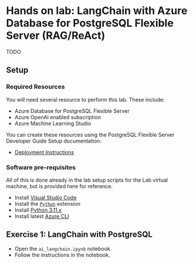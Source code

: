 # Hands on lab: LangChain with Azure Database for PostgreSQL Flexible Server (RAG/ReAct)

TODO

## Setup

### Required Resources

You will need several resource to perform this lab.  These include:

- Azure Database for PostgreSQL Flexible Server
- Azure OpenAI enabled subscription
- Azure Machine Learning Studio

You can create these resources using the PostgreSQL Flexible Server Developer Guide Setup documentation:

- [Deployment Instructions](../../../11_03_Setup/00_Template_Deployment_Instructions.md)

### Software pre-requisites

All of this is done already in the lab setup scripts for the Lab virtual machine, but is provided here for reference.

- Install [Visual Studio Code](https://code.visualstudio.com/download)
- Install the [`Python`](https://marketplace.visualstudio.com/items?itemName=ms-python.python) extension
- Install [Python 3.11.x](https://www.python.org/downloads/)
- Install latest [Azure CLI](https://learn.microsoft.com/en-us/cli/azure/install-azure-cli-windows?tabs=powershell)

## Exercise 1: LangChain with PostgreSQL

- Open the `ai_langchain.ipynb` notebook.
- Follow the instructions in the notebook.
